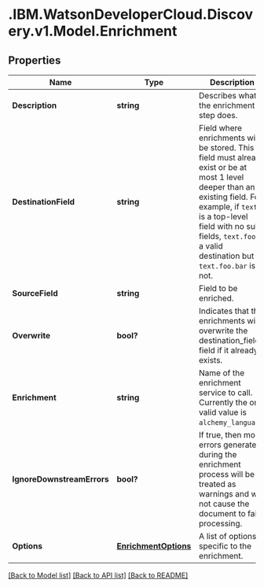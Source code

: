 # .IBM.WatsonDeveloperCloud.Discovery.v1.Model.Enrichment
## Properties

Name | Type | Description | Notes
------------ | ------------- | ------------- | -------------
**Description** | **string** | Describes what the enrichment step does. | [optional] [default to ""]
**DestinationField** | **string** | Field where enrichments will be stored. This field must already exist or be at most 1 level deeper than an existing field. For example, if `text` is a top-level field with no sub-fields, `text.foo` is a valid destination but `text.foo.bar` is not. | 
**SourceField** | **string** | Field to be enriched. | 
**Overwrite** | **bool?** | Indicates that the enrichments will overwrite the destination_field field if it already exists. | [optional] [default to false]
**Enrichment** | **string** | Name of the enrichment service to call. Currently the only valid value is `alchemy_language`. | 
**IgnoreDownstreamErrors** | **bool?** | If true, then most errors generated during the enrichment process will be treated as warnings and wil not cause the document to fail processing. | [optional] [default to false]
**Options** | [**EnrichmentOptions**](EnrichmentOptions.md) | A list of options specific to the enrichment. | [optional] 

[[Back to Model list]](../README.md#documentation-for-models) [[Back to API list]](../README.md#documentation-for-api-endpoints) [[Back to README]](../README.md)

